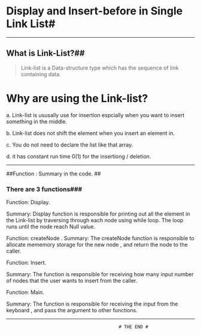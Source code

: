 # Display and Insert-before in Single Link List#
----------------------------------------------------------------------------------------------------------------------------
## What is Link-List?##

> Link-list is a Data-structure type which has the sequence of link containing data.

# Why are using the Link-list?

a. Link-list is ususally use for insertion espcially when you want to insert something in
the middle.

b. Link-list does not shift the element when you insert an element in.

c. You do not need to declare the list like that array.

d. it has constant run time 0(1) for the insertiong / deletion.

----------------------------------------------------------------------------------------------------------------------------

##Function : Summary in the code. ##
### There are 3 functions###
 
 Function: Display.
 
 Summary:
     Display function is responsible for printing out all the element in the Link-list by traversing
     through each node using while loop. The loop runs until the node reach Null value.
     
 Function: createNode
 .
 Summary:
     The createNode function is responsible to allocate mememory storage for the new node , and return the node to 
     the caller.
 
 Function: Insert.
 
 Summary:
     The function is responsible for receiving how many input number of nodes that the user wants to insert from the caller.
 
 Function: Main.
 
 Summary:
     The function is responsible for receiving the input from the keyboard , and pass the argument to other functions.
 
 
 
 ----------------------------------------------------------------------------------------------------------------------------
                                              # THE END #
